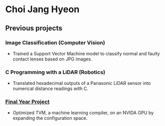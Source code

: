 # Choi Jang Hyeon

<!--
**andrew-korea/andrew-korea** is a ✨ _special_ ✨ repository because its `README.md` (this file) appears on your GitHub profile.

Here are some ideas to get you started:

- 🔭 I’m currently working on ...
- 📫 How to reach me: ...
- ⚡ Fun fact: ...
-->

## Previous projects
### Image Classification (Computer Vision)
- Trained a Support Vector Machine model to classify normal and faulty contact lenses based on JPG images.

### C Programming with a LiDAR (Robotics)
- Translated hexadecimal outputs of a Panasonic LiDAR sensor into numerical distance readings with C.

### [Final Year Project](https://github.com/andrew-korea/Undergraduate-Year-4-Project/tree/main) 
- Optimized TVM, a machine learning compiler, on an NVIDA GPU by expanding the configuration space.
